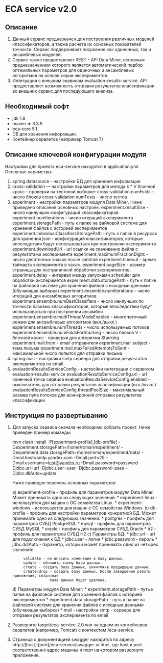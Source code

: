 ECA service v2.0
========================================

Описание
----------------------------------------
1. Данный сервис предназначен для построения различных моделей классификаторов, а также
расчёта их основных показателей точности. Сервис поддерживает посроение как
одиночных, так и ансамблевых моделей.
2. Сервис также предоставляет REST - API Data Miner, основным предназначением которого
является автоматический подбор оптимальных параметров для одиночных и ансамблевых алгоритмов
на основе серии экспериментов.
3. Интеграция с внешним сервисом evaluation-results-service. API предоставляет возможность
отправки результатов классификации во внешних сервис для последующего анализа.

Необходимый софт
----------------------------------------
* jdk 1.8
* maven => 3.3.9
* eca-core 5.1
* DB для хранения информации.
* Контейнер сервлетов (например Tomcat 7)

Описание ключевой конфигурации модуля
----------------------------------------
Настройки для проекта eca-service находятся в application.yml. Основные параметры:
1) spring.datasource - настройки БД для хранения информации
2) cross-validation — настройки параметров для метода k * V блочной кросс - проверки
   на тестовой выборке:
   cross-validation.numFolds - число блоков
   cross-validation.numTests - число тестов
3) experiment - настройки параметров модуля Data Miner. Ниже приведено описание
   основных настроек:
   experiment.resultSize - число наилучших конфигураций классификаторов
   experiment.numIterations - число итераций эксперимента
   experiment.storagePath - путь к папке на файловой системе для хранения файлов с историей экспериментов
   experiment.individualClassifiersStoragePath - путь к папке в ресурсах для хранения json - конфигураций классификаторов,
   которые впоследствии будут использоваться при построении эксперимента
   experiment.downloadUrl - url ссылки на скачивание файла с результатами эксперимента
   experiment.maximumFractionDigits - число десятичных знаков после запятой
   experiment.timeout - время таймаута эксперимента в часах.
   experiment.pageSize - размер страницы для постраничной обработки экспериментов.
   experiment.delay - интервал между запусками scheduler для обработки экспериметов
   experiment.data.storagePath - путь к папке на файловой системе для хранения файлов с исходныи данными (обучающая выборка)
   experiment.ensemble.numIterations - число итераций для ансамблевых алгоритмов
   experiment.ensemble.numBestClassifiers - число наилучших по точности базовых классификаторов, которые впоследствии
   будут использоваться при построении ансамбля
   experiment.ensemble.multiThreadModeEnabled - многопоточный режим для ансамблевых алгоритмов (вкл./выкл.)
   experiment.ensemble.numThreads - число используемых потоков
   experiment.ensemble.numFoldsForStacking - число блоков V - блочной кросс - проверки для алгоритма Stacking
   experiment.mail.from - email отправителя
   experiment.mail.subject - тема письма
   experiment.mail.maxFailedAttemptsToSent - максимальной число попыток для отправки письма
4) spring.mail - настройки smtp сервера для отправки результатов экспериментов по email
5) evaluationResultsServiceConfig - настройки интеграции с сервисом evaluation-results-service
   evaluationResultsServiceConfig.url - url конечной точки сервиса
   evaluationResultsServiceConfig.enabled - выключатель для отправки результатов классификации (вкл./выкл.)
   evaluationResultsServiceConfig.threadPoolSize - максимальный размер пула потоков для асинхронной отправки
   результатов классификации

Инструкция по развертыванию
----------------------------------------

1. Для запуска сервиса сначала необходимо собрать проект. Ниже приведен пример команды:
    
   mvn clean install -P[experiment-profile],[db-profile] -Dexperiment.storagePath=/home/roman/experiment/
           -Dexperiment.data.storagePath=/home/roman/experiment/data/ -Dmail.host=smtp.yandex.com
           -Dmail.port=25 -Dmail.username=test@yandex.ru -Dmail.password=password
           -Djdbc.url=url -Djdbc.user=user -Djdbc.password=pass -Djdbc.dllAuto=update 
    
   Ниже приведен перечень основных параметров:
   
   a) experiment-profile - профиль для параметров модуля Data Miner. Может принимать одно из следующих значений:
        * experiment-linux - используется для машин с ОС семейства Linux.
        * experiment-windows - используется для машин с ОС семейства Windows.
   b) db-profile - профиль для настройки параметров конкретной БД. Может принимать одно из следующих значений:
        * postgres - профиль для параметров СУБД PostgreSQL
        * mysql - профиль для параметров СУБД MySQL
        * oracle - профиль для параметров СУБД Oracle
        * h2 - профиль для параметров СУБД H2
   c) Параметры БД:
        * jdbc.url - url для подключения к БД
        * jdbc.user - логин
        * jdbc.password - пароль
        * jdbc.ddlAuto - параметр, который может принимать одно из четырех значений:
   
            validate - не вносить изменения в базу данных.
            update - обновить схему базы данных.
            create - создать базу данных, уничтожив предыдущие данные.
            create-drop - создать базу данных. После завершения работы приложения, созданная
                        база данных будет удалена.
   d) Параметры модуля Data Miner:
        * experiment.storagePath - путь к папке на файловой системе для хранения файлов с историей экспериментов
        * experiment.data.storagePath - путь к папке на файловой системе для хранения файлов с
            исходныи данными (обучающая выборка)
        * mail - настройки smtp - сервера для отправки результатов эксперимента по email
    
2. Разверните target/eca-service-2.0.war на одном из контейнеров сервлетов (например, Tomcat) с контекстом /eca-service.
         
3. Страница с документацией swagger находится по адресу http://[host]:[port]/eca-service/swagger-ui.html, где host и port
соответственно адрес машины и порт на котором развернуто приложение.
    